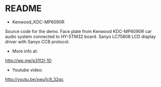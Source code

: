 # README #

* Kenwood_KDC-MP6090R

Source code for the demo.
Face plate from Kenwood KDC-MP6090R car audio system connected to HY-STM32 board.
Sanyo LC75808 LCD display driver with Sanyo CCB protocol.

* More info at:

http://wp.me/p31f2I-1D

* Youtube video:

http://youtu.be/xwu1c9_32qc
